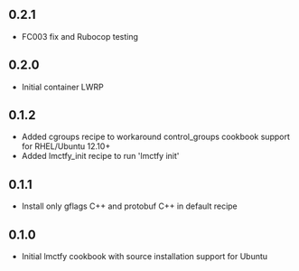 ## 0.2.1

* FC003 fix and Rubocop testing

## 0.2.0

* Initial container LWRP

## 0.1.2

* Added cgroups recipe to workaround control_groups cookbook support for RHEL/Ubuntu 12.10+
* Added lmctfy_init recipe to run 'lmctfy init'

## 0.1.1

* Install only gflags C++ and protobuf C++ in default recipe

## 0.1.0

* Initial lmctfy cookbook with source installation support for Ubuntu
